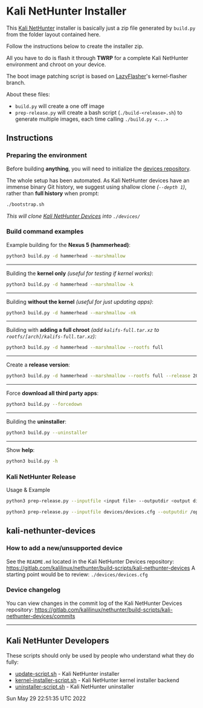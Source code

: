 
 # Kali NetHunter Installer

This [Kali NetHunter](https://www.kali.org/get-kali/#kali-mobile) installer is basically just a zip file generated by `build.py` from the folder layout contained here.

Follow the instructions below to create the installer zip.

All you have to do is flash it through **TWRP** for a complete Kali NetHunter environment and chroot on your device.

The boot image patching script is based on [LazyFlasher](https://github.com/jcadduono/lazyflasher)'s kernel-flasher branch.

About these files:

- `build.py` will create a one off image
- `prep-release.py` will create a bash script (`./build-<release>.sh`) to generate multiple images, each time calling `./build.py <...>`

## Instructions

### Preparing the environment

Before building **anything**, you will need to initialize the [devices repository](https://gitlab.com/kalilinux/nethunter/build-scripts/kali-nethunter-devices).

The whole setup has been automated. As Kali NetHunter devices have an immense binary Git history, we suggest using shallow clone _(`--depth 1`)_, rather than **full history** when prompt:

```bash
./bootstrap.sh
```

_This will clone [Kali NetHunter Devices](https://gitlab.com/kalilinux/nethunter/build-scripts/kali-nethunter-devices) into `./devices/`_

### Build command examples

Example building for the **Nexus 5 (hammerhead)**:

```bash
python3 build.py -d hammerhead --marshmallow
```

- - -

Building the **kernel only** _(useful for testing if kernel works)_:

```bash
python3 build.py -d hammerhead --marshmallow -k
```

- - -

Building **without the kernel** _(useful for just updating apps)_:

```bash
python3 build.py -d hammerhead --marshmallow -nk
```

- - -

Building with **adding a full chroot** _(add `kalifs-full.tar.xz` to `rootfs/[arch]/kalifs-full.tar.xz`):_

```bash
python3 build.py -d hammerhead --marshmallow --rootfs full
```

- - -

Create a **release version**:

```bash
python3 build.py -d hammerhead --marshmallow --rootfs full --release 2021.3
```

- - -

Force **download all third party apps**:

```bash
python3 build.py --forcedown
```

- - -

Building the **uninstaller**:

```bash
python3 build.py --uninstaller
```

- - -

Show **help**:

```bash
python3 build.py -h
```

### Kali NetHunter Release

Usage & Example

```bash
python3 prep-release.py --inputfile <input file> --outputdir <output directory> --release <release>

python3 prep-release.py --inputfile devices/devices.cfg --outputdir /opt/NetHunter/2021.3/images/ --release 2021.3
```

## kali-nethunter-devices

### How to add a new/unsupported device

See the `README.md` located in the Kali NetHunter Devices repository: <https://gitlab.com/kalilinux/nethunter/build-scripts/kali-nethunter-devices>
A starting point would be to review: `./devices/devices.cfg`

### Device changelog

You can view changes in the commit log of the Kali NetHunter Devices repository: <https://gitlab.com/kalilinux/nethunter/build-scripts/kali-nethunter-devices/commits>

- - -

## Kali NetHunter Developers

These scripts should only be used by people who understand what they do fully:

- [update-script.sh](update/META-INF/com/google/android/update-binary) - Kali NetHunter installer
- [kernel-installer-script.sh](boot-patcher/META-INF/com/google/android/update-binary) - Kali NetHunter kernel installer backend
- [uninstaller-script.sh](uninstaller/META-INF/com/google/android/update-binary) - Kali NetHunter uninstaller


Sun May 29 22:51:35 UTC 2022
